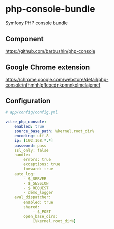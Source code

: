 php-console-bundle
==================

Symfony PHP console bundle

Component
---------

https://github.com/barbushin/php-console

Google Chrome extension
-----------------------

https://chrome.google.com/webstore/detail/php-console/nfhmhhlpfleoednkpnnnkolmclajemef


Configuration
-------------

```yml
# app/config/config.yml

vitre_php_console:
    enabled: true
    source_base_path: %kernel.root_dir%
    encoding: utf-8
    ip: [192.168.*.*]
    password: pass
    ssl_only: false
    handle:
        errors: true
        exceptions: true
        forward: true
    auto_log:
        - $_SERVER
        - $_SESSION
        - $_REQUEST
        - demo_logger
    eval_dispatcher:
        enabled: true
        shared:
            - $_POST
        open_base_dirs:
            [%kernel.root_dir%]

```